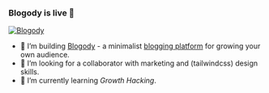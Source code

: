 ### Blogody is live 🚀

[![Blogody](https://cms.jamify.org/content/images/2021/11/Screenshot-from-2021-11-25-00-32-25.png)](https://www.blogody.com)

- 🔭 I’m building [Blogody](https://www.blogody.com/news) - a minimalist [blogging platform](https://www.jamify.org/2021/01/09/building-a-new-blogging-platform/) for growing your own audience.
- 👯 I’m looking for a collaborator with marketing and (tailwindcss) design skills.
- 🌱 I’m currently learning _Growth Hacking_.

<!--
**styxlab/styxlab** is a ✨ _special_ ✨ repository because its `README.md` (this file) appears on your GitHub profile.

Here are some ideas to get you started:

- 🔭 I’m currently working on ...
- 🌱 I’m currently learning ...
- 👯 I’m looking to collaborate on ...
- 🤔 I’m looking for help with ...
- 💬 Ask me about ...
- 📫 How to reach me: ...
- 😄 Pronouns: ...
- ⚡ Fun fact: ...
-->

